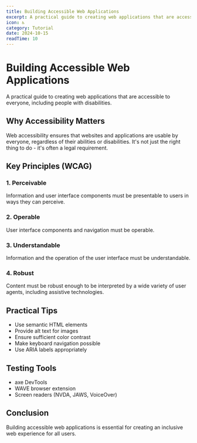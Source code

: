 ```yaml
---
title: Building Accessible Web Applications
excerpt: A practical guide to creating web applications that are accessible to everyone, including people with disabilities.
icon: ♿
category: Tutorial
date: 2024-10-15
readTime: 10
---
```


# Building Accessible Web Applications

A practical guide to creating web applications that are accessible to everyone, including people with disabilities.

## Why Accessibility Matters

Web accessibility ensures that websites and applications are usable by everyone, regardless of their abilities or disabilities. It's not just the right thing to do - it's often a legal requirement.

## Key Principles (WCAG)

### 1. Perceivable
Information and user interface components must be presentable to users in ways they can perceive.

### 2. Operable
User interface components and navigation must be operable.

### 3. Understandable
Information and the operation of the user interface must be understandable.

### 4. Robust
Content must be robust enough to be interpreted by a wide variety of user agents, including assistive technologies.

## Practical Tips

- Use semantic HTML elements
- Provide alt text for images
- Ensure sufficient color contrast
- Make keyboard navigation possible
- Use ARIA labels appropriately

## Testing Tools

- axe DevTools
- WAVE browser extension
- Screen readers (NVDA, JAWS, VoiceOver)

## Conclusion

Building accessible web applications is essential for creating an inclusive web experience for all users.
